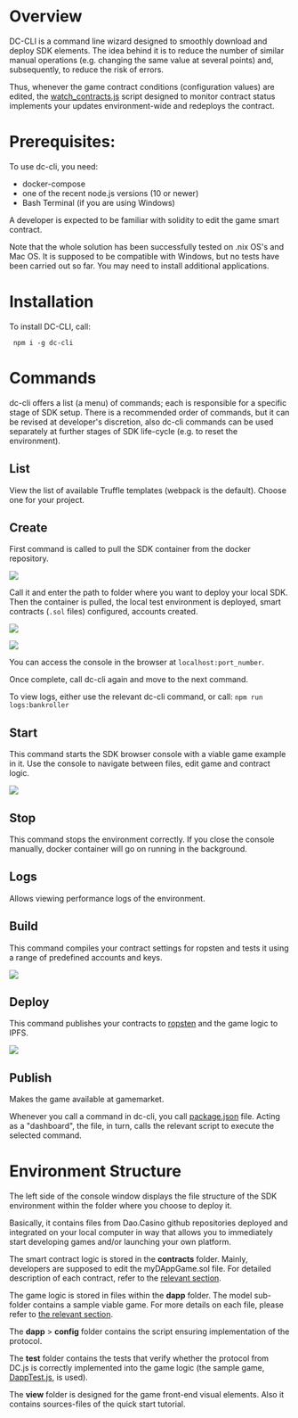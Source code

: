 # Overview
DC-CLI is a command line wizard designed to smoothly download and deploy SDK elements. The idea behind it is to reduce the number of similar manual operations (e.g. changing the same value at several points) and, subsequently, to reduce the risk of errors.

Thus, whenever the game contract conditions (configuration values) are edited, the [watch_contracts.js](https://github.com/DaoCasino/SDK/blob/master/scripts/watch_contracts.js) script designed to monitor contract status implements your updates environment-wide and redeploys the contract.

# Prerequisites:
To use dc-cli, you need:
* docker-compose
* one of the recent node.js versions (10 or newer)
* Bash Terminal (if you are using Windows)

A developer is expected to be familiar with solidity to edit the game smart contract.

Note that the whole solution has been successfully tested on .nix OS's and Mac OS. It is supposed to be compatible with Windows, but no tests have been carried out so far. You may need to install additional applications.

# Installation
To install DC-CLI, call:

```
 npm i -g dc-cli
```

# Commands

dc-cli offers a list (a menu) of commands; each is responsible for a specific stage of SDK setup. There is a recommended order of commands, but it can be revised at developer's discretion, also dc-cli commands can be used separately at further stages of SDK life-cycle (e.g. to reset the environment).

## List
View the list of available Truffle templates (webpack is the default). Choose one for your project.
## Create
First command is called to pull the SDK container from the docker repository. 

![](https://github.com/DaoCasino/SDK/wiki/dc_cli_1strun.jpg)

Call it and enter the path to folder where you want to deploy your local SDK. 
Then the container is pulled, the local test environment is deployed, smart contracts (`.sol` files) configured, accounts created.

![](https://github.com/DaoCasino/SDK/wiki/dc_cli_1strun2.jpg)

![](https://github.com/DaoCasino/SDK/wiki/dc_cli_1strun3.jpg)

You can access the console in the browser at `localhost:port_number`.

Once complete, call dc-cli again and move to the next command. 

To view logs, either use the relevant dc-cli command, or call:
`npm run logs:bankroller`
## Start
This command starts the SDK browser console with a viable game example in it. 
Use the console to navigate between files, edit game and contract logic.

![](https://github.com/DaoCasino/SDK/wiki/dc_cli_edit_contr.jpg)

## Stop
This command stops the environment correctly. If you close the console manually, docker container will go on running in the background.

## Logs

Allows viewing performance logs of the environment.

## Build
This command compiles your contract settings for ropsten and tests it using a range of predefined accounts and keys.

![](https://github.com/DaoCasino/SDK/wiki/dc_cli_build.jpg)

## Deploy
This command publishes your contracts to [ropsten](https://ropsten.etherscan.io) and the game logic to IPFS. 

![](https://github.com/DaoCasino/SDK/wiki/dc-cli-deploy.jpg)

## Publish
Makes the game available at gamemarket.

Whenever you call a command in dc-cli, you call [package.json](https://github.com/DaoCasino/SDK/blob/master/package.json) file. Acting as a "dashboard", the file, in turn, calls the relevant script to execute the selected command. 

# Environment Structure
The left side of the console window displays the file structure of the SDK environment within the folder where you choose to deploy it. 

Basically, it contains files from Dao.Casino github repositories deployed and integrated on your local computer in way that allows you to immediately start developing games and/or launching your own platform.

The smart contract logic is stored in the **contracts** folder. Mainly, developers are supposed to edit the myDAppGame.sol  file. For detailed description of each contract, refer to the [relevant section](https://github.com/DaoCasino/SDK/wiki/2.4.-Smart-Contract-Specification).

The game logic is stored in files within the **dapp** folder. The model sub-folder contains a sample viable game. For more details on each file, please refer to [the relevant section](https://github.com/DaoCasino/SDK/wiki/2.3.-Game-Workflow-and-File-Structure).

The **dapp** > **config** folder contains the script ensuring implementation of the protocol.

The **test** folder contains the tests that verify whether the protocol from DC.js is correctly implemented into the game logic (the sample game, [DappTest.js](https://github.com/DaoCasino/SDK/blob/master/test/DappTest.js), is used). 

The **view** folder is designed for the game front-end visual elements. Also it contains sources-files of the quick start tutorial. 
